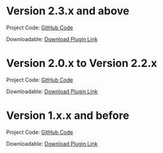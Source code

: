 Version 2.3.x and above
=================================

Project Code: [GitHub Code](https://github.com/cardstream/Opencart/tree/2.3.x)

Downloadable: [Download Plugin Link](https://github.com/cardstream/Opencart/archive/2.3.x.zip)


Version 2.0.x to Version 2.2.x
=================================

Project Code: [GitHub Code](https://github.com/cardstream/Opencart/tree/2.0.x)

Downloadable: [Download Plugin Link](https://github.com/cardstream/Opencart/archive/2.0.x.zip)


Version 1.x.x and before
=================================

Project Code: [GitHub Code](https://github.com/cardstream/Opencart/tree/1.5.6.4)

Downloadable: [Download Plugin Link](https://github.com/cardstream/Opencart/archive/1.5.6.4.zip)
